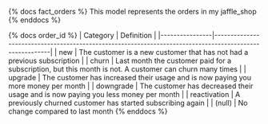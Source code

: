 {% docs fact_orders %}
This model represents the orders in my jaffle_shop
{% enddocs %}

{% docs order_id %}
| Category       | Definition                                                                                              |
|----------------|---------------------------------------------------------------------------------------------------------|
| new            | The customer is a new customer that has not had a previous subscription                                 |
| churn          | Last month the customer paid for a subscription, but this month is not. A customer can churn many times |
| upgrade        | The customer has increased their usage and is now paying you more money per month                       |
| downgrade      | The customer has decreased their usage and is now paying you less money per month                       |
| reactivation   | A previously churned customer has started subscribing again                                             |
| (null)         | No change compared to last month   {% enddocs %}